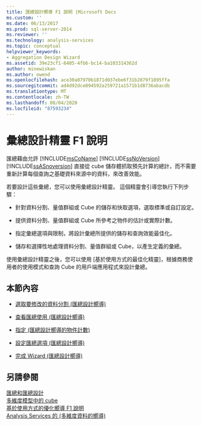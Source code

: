 ```yaml
---
title: 匯總設計嚮導 F1 說明 |Microsoft Docs
ms.custom: ''
ms.date: 06/13/2017
ms.prod: sql-server-2014
ms.reviewer: ''
ms.technology: analysis-services
ms.topic: conceptual
helpviewer_keywords:
- Aggregation Design Wizard
ms.assetid: 39e23cf1-6405-4fb6-bc14-ba103314362d
author: minewiskan
ms.author: owend
ms.openlocfilehash: ace30a07970b1871d037ebe6f31b2079f1895ffa
ms.sourcegitcommit: ad4d92dce894592a259721a1571b1d8736abacdb
ms.translationtype: MT
ms.contentlocale: zh-TW
ms.lasthandoff: 08/04/2020
ms.locfileid: "87593234"
---
```

# <a name="aggregation-design-wizard-f1-help"></a>彙總設計精靈 F1 說明
  匯總藉由允許 [!INCLUDE[msCoName](../includes/msconame-md.md)] [!INCLUDE[ssNoVersion](../includes/ssnoversion-md.md)] [!INCLUDE[ssASnoversion](../includes/ssasnoversion-md.md)] 直接從 cube 儲存體抓取預先計算的總計，而不需要重新計算每個查詢之基礎資料來源中的資料，來改善效能。  
  
 若要設計這些彙總，您可以使用彙總設計精靈。 這個精靈會引導您執行下列步驟：  
  
-   針對資料分割、量值群組或 Cube 的儲存和快取選項，選取標準或自訂設定。  
  
-   提供資料分割、量值群組或 Cube 所參考之物件的估計或實際計數。  
  
-   指定彙總選項與限制，將設計彙總所提供的儲存和查詢效能最佳化。  
  
-   儲存和選擇性地處理資料分割、量值群組或 Cube，以產生定義的彙總。  
  
 使用彙總設計精靈之後，您可以使用 [基於使用方式的最佳化精靈]，根據商務使用者的使用模式和查詢 Cube 的用戶端應用程式來設計彙總。  
  
## <a name="in-this-section"></a>本節內容  
  
-   [選取要修改的資料分割 &#40;匯總設計嚮導&#41;](select-partitions-to-modify-aggregation-design-wizard.md)  
  
-   [查看匯總使用 &#40;匯總設計嚮導&#41;](review-aggregation-usage-aggregation-design-wizard.md)  
  
-   [指定 &#40;匯總設計嚮導的物件計數&#41;](specify-object-counts-aggregation-design-wizard.md)  
  
-   [設定匯總選項 &#40;匯總設計嚮導&#41;](set-aggregation-options-aggregation-design-wizard.md)  
  
-   [完成 Wizard &#40;匯總設計嚮導&#41;](completing-the-wizard-aggregation-design-wizard.md)  
  
## <a name="see-also"></a>另請參閱  
 [匯總和匯總設計](multidimensional-models-olap-logical-cube-objects/aggregations-and-aggregation-designs.md)   
 [多維度模型中的 cube](multidimensional-models/cubes-in-multidimensional-models.md)   
 [基於使用方式的優化嚮導 F1 說明](usage-based-optimization-wizard-f1-help.md)   
 [Analysis Services 的 &#40;多維度資料的嚮導&#41;](analysis-services-wizards-multidimensional-data.md)  
  
  
